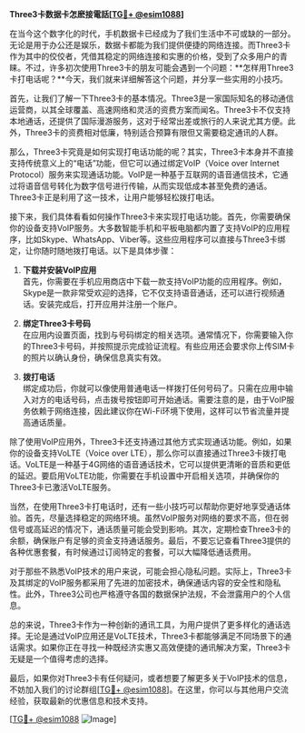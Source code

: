 **Three3卡数据卡怎麽接電話[[TG💪+ @esim1088](https://t.me/s/esim1088)]**

在当今这个数字化的时代，手机数据卡已经成为了我们生活中不可或缺的一部分。无论是用于办公还是娱乐，数据卡都能为我们提供便捷的网络连接。而Three3卡作为其中的佼佼者，凭借其稳定的网络连接和实惠的价格，受到了众多用户的青睐。不过，许多初次使用Three3卡的朋友可能会遇到一个问题：**怎样用Three3卡打电话呢？**今天，我们就来详细解答这个问题，并分享一些实用的小技巧。

首先，让我们了解一下Three3卡的基本情况。Three3是一家国际知名的移动通信运营商，以其全球覆盖、高速网络和灵活的资费方案而闻名。Three3卡不仅支持本地通话，还提供了国际漫游服务，这对于经常出差或旅行的人来说尤其方便。此外，Three3卡的资费相对低廉，特别适合预算有限但又需要稳定通讯的人群。

那么，Three3卡究竟是如何实现打电话功能的呢？其实，Three3卡本身并不直接支持传统意义上的“电话”功能，但它可以通过绑定VoIP（Voice over Internet Protocol）服务来实现通话功能。VoIP是一种基于互联网的语音通信技术，它通过将语音信号转化为数字信号进行传输，从而实现低成本甚至免费的通话。Three3卡正是利用了这一技术，让用户能够轻松拨打电话。

接下来，我们具体看看如何操作Three3卡来实现打电话功能。首先，你需要确保你的设备支持VoIP服务。大多数智能手机和平板电脑都内置了支持VoIP的应用程序，比如Skype、WhatsApp、Viber等。这些应用程序可以直接与Three3卡绑定，让你随时随地拨打电话。以下是具体步骤：

1. **下载并安装VoIP应用**  
   首先，你需要在手机应用商店中下载一款支持VoIP功能的应用程序。例如，Skype是一款非常受欢迎的选择，它不仅支持语音通话，还可以进行视频通话。安装完成后，打开应用并注册一个账户。

2. **绑定Three3卡号码**  
   在应用内设置页面，找到与号码绑定的相关选项。通常情况下，你需要输入你的Three3卡号码，并按照提示完成验证流程。有些应用还会要求你上传SIM卡的照片以确认身份，确保信息真实有效。

3. **拨打电话**  
   绑定成功后，你就可以像使用普通电话一样拨打任何号码了。只需在应用中输入对方的电话号码，点击拨号按钮即可开始通话。需要注意的是，由于VoIP服务依赖于网络连接，因此建议你在Wi-Fi环境下使用，这样可以节省流量并提高通话质量。

除了使用VoIP应用外，Three3卡还支持通过其他方式实现通话功能。例如，如果你的设备支持VoLTE（Voice over LTE），那么你可以直接通过Three3卡拨打电话。VoLTE是一种基于4G网络的语音通话技术，它可以提供更清晰的音质和更低的延迟。要启用VoLTE功能，你需要在手机设置中开启相关选项，并确保你的Three3卡已激活VoLTE服务。

当然，在使用Three3卡打电话时，还有一些小技巧可以帮助你更好地享受通话体验。首先，尽量选择稳定的网络环境。虽然VoIP服务对网络的要求不高，但在弱信号或高延迟的情况下，通话质量可能会受到影响。其次，定期检查Three3卡的余额，确保账户有足够的资金支持通话服务。最后，不要忘记查看Three3提供的各种优惠套餐，有时候通过订阅特定的套餐，可以大幅降低通话费用。

对于那些不熟悉VoIP技术的用户来说，可能会担心隐私问题。实际上，Three3卡及其绑定的VoIP服务都采用了先进的加密技术，确保通话内容的安全性和隐私性。此外，Three3公司也严格遵守各国的数据保护法规，不会泄露用户的个人信息。

总的来说，Three3卡作为一种创新的通讯工具，为用户提供了更多样化的通话选择。无论是通过VoIP应用还是VoLTE技术，Three3卡都能够满足不同场景下的通话需求。如果你正在寻找一种既经济实惠又高效便捷的通讯解决方案，Three3卡无疑是一个值得考虑的选择。

最后，如果你对Three3卡有任何疑问，或者想要了解更多关于VoIP技术的信息，不妨加入我们的讨论群组[[TG💪+ @esim1088](https://t.me/s/esim1088)]。在这里，你可以与其他用户交流经验，获取最新的优惠信息和技术支持。

[[TG💪+ @esim1088](https://t.me/s/esim1088) ![Image](https://i.postimg.cc/4NQfJmqS/Snipaste-2025-05-13-00-14-12.png)]